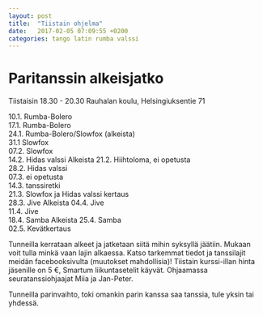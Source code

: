```yaml
---
layout: post
title:  "Tiistain ohjelma"
date:   2017-02-05 07:09:55 +0200
categories: tango latin rumba valssi
---
```

# Paritanssin alkeisjatko

Tiistaisin 18.30 - 20.30
Rauhalan koulu, Helsingiuksentie 71


10.1. Rumba-Bolero                            
17.1. Rumba-Bolero                            
24.1. Rumba-Bolero/Slowfox (alkeista)                   
31.1  Slowfox            
07.2. Slowfox            
14.2. Hidas valssi      Alkeista
21.2. Hiihtoloma, ei opetusta          
28.2. Hidas valssi     
07.3. ei opetusta     
14.3. tanssiretki       
21.3. Slowfox ja Hidas valssi kertaus                         
28.3. Jive                     Alkeista
04.4. Jive                    
11.4. Jive                    
18.4. Samba Alkeista
25.4. Samba           
02.5. Kevätkertaus

Tunneilla kerrataan alkeet ja jatketaan siitä mihin syksyllä jäätiin. Mukaan voit tulla minkä vaan lajin alkaessa. Katso tarkemmat tiedot ja tanssilajit meidän facebooksivulta (muutokset mahdollisia)!
Tiistain kurssi-illan hinta jäsenille on 5 €, Smartum liikuntasetelit käyvät.
Ohjaamassa seuratanssiohjaajat Miia ja Jan-Peter.

Tunneilla parinvaihto, toki omankin parin kanssa saa tanssia, tule yksin tai yhdessä.
